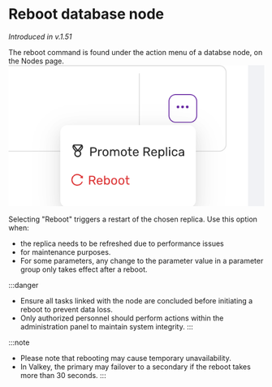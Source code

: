# Reboot database node
*Introduced in v.1.51*

The reboot command is found under the action menu of a databse node, on the Nodes page.
![Reboot node](../images/reboot.png)


Selecting "Reboot" triggers a restart of the chosen replica. Use this option when:
- the replica needs to be refreshed due to performance issues
- for maintenance purposes. 
- For some parameters, any change to the parameter value in a parameter group only takes effect after a reboot.

:::danger
- Ensure all tasks linked with the node are concluded before initiating a reboot to prevent data loss.
- Only authorized personnel should perform actions within the administration panel to maintain system integrity.
::: 

:::note
- Please note that rebooting may cause temporary unavailability.
- In Valkey,  the primary may failover to a secondary if the reboot takes more than 30 seconds.
:::

